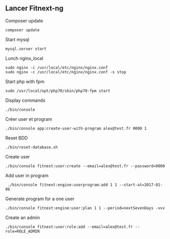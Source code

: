 Lancer Fitnext-ng
-

Composer update

```
composer update
```

Start mysql

```
mysql.server start
```

Lunch nginx_local

```
sudo nginx -c /usr/local/etc/nginx/nginx.conf 
sudo nginx -c /usr/local/etc/nginx/nginx.conf -s stop
``` 

Start php with fpm

```
sudo /usr/local/opt/php70/sbin/php70-fpm start
```

Display commands

```
./bin/console
```

Créer user et program 

```
./bin/console app:create-user-with-program alex@test.fr 0000 1
```

Reset BDD

```
./bin/reset-database.sh 
```

Create user

```
./bin/console fitnext:user:create --email=alex@test.fr --password=0000
```

Add user in program

```
 ./bin/console fitnext:engine:userprogram:add 1 1 --start-at=2017-01-06
```

Generate program for a one user

```
./bin/console fitnext:engine:user:plan 1 1 --period=nextSevenDays -vvv
```

Create an admin

```
./bin/console fitnext:user:role:add --email=alex@test.fr --role=ROLE_ADMIN
```
